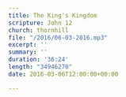 ```yaml
---
title: The King's Kingdom
scripture: John 12
church: thornhill
file: "/2016/06-03-2016.mp3"
excerpt: ''
summary: ''
duration: '36:24'
length: "34946270"
date: 2016-03-06T12:00:00+00:00

---
```

